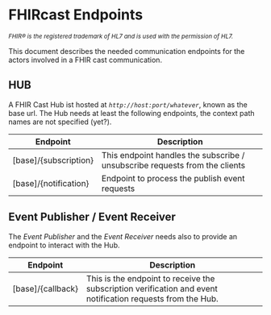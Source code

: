 # FHIRcast Endpoints

<small>*FHIR&reg; is the registered trademark of HL7 and is used with the permission of HL7.*</small>

This document describes the needed communication endpoints for the actors involved in a FHIR cast communication.

## HUB

A FHIR Cast Hub ist hosted at *`http://host:port/whatever`*, known as the base url.  The Hub needs at least the following endpoints, the context path names are not specified (yet?).

| Endpoint | Description |
|---|---|
|[base]/{subscription}| This endpoint handles the subscribe / unsubscribe requests from the clients|
|[base]/{notification}| Endpoint to process the publish event requests |

## Event Publisher / Event Receiver

The *Event Publisher* and the *Event Receiver* needs also to provide an endpoint to interact with the Hub.

| Endpoint | Description |
|---|---|
|[base]/{callback}| This is the endpoint to receive the subscription verification and event notification requests from the Hub.

